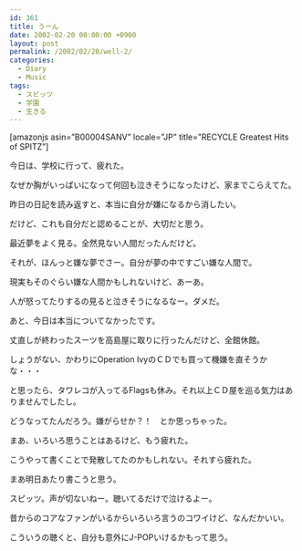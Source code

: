 ```yaml
---
id: 361
title: うーん
date: 2002-02-20 00:00:00 +0900
layout: post
permalink: /2002/02/20/well-2/
categories:
  - Diary
  - Music
tags:
  - スピッツ
  - 学園
  - 生きる
---
```

[amazonjs asin=&#8221;B00004SANV&#8221; locale=&#8221;JP&#8221; title=&#8221;RECYCLE Greatest Hits of SPITZ&#8221;]

今日は、学校に行って、疲れた。
  
なぜか胸がいっぱいになって何回も泣きそうになったけど、家までこらえてた。

<!--more-->

昨日の日記を読み返すと、本当に自分が嫌になるから消したい。
  
だけど、これも自分だと認めることが、大切だと思う。
  
最近夢をよく見る。全然見ない人間だったんだけど。
  
それが、ほんっと嫌な夢でさー。自分が夢の中ですごい嫌な人間で。
  
現実もそのぐらい嫌な人間かもしれないけど、あーあ。

人が怒ってたりするの見ると泣きそうになるなー。ダメだ。
  
あと、今日は本当についてなかったです。
  
丈直しが終わったスーツを高島屋に取りに行ったんだけど、全館休館。
  
しょうがない、かわりにOperation IvyのＣＤでも買って機嫌を直そうかな・・・
  
と思ったら、タワレコが入ってるFlagsも休み。それ以上ＣＤ屋を巡る気力はありませんでしたし。
  
どうなってたんだろう。嫌がらせか？！　とか思っちゃった。

まあ、いろいろ思うことはあるけど、もう疲れた。
  
こうやって書くことで発散してたのかもしれない。それすら疲れた。
  
まあ明日あたり書こうと思う。

スピッツ。声が切ないねー。聴いてるだけで泣けるよー。
  
昔からのコアなファンがいるからいろいろ言うのコワイけど、なんだかいい。
  
こういうの聴くと、自分も意外にJ-POPいけるかもって思う。
